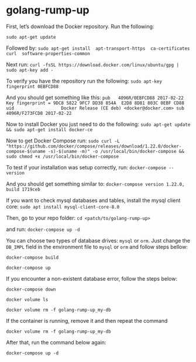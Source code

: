 # golang-rump-up

First, let’s download the Docker repository. Run the following:

`sudo apt-get update`

Followed by:
`sudo apt-get install 
    apt-transport-https 
    ca-certificates 
    curl 
    software-properties-common`

Next run:
`curl -fsSL https://download.docker.com/linux/ubuntu/gpg | sudo apt-key add -`

To verify you have the repository run the following:
`sudo apt-key fingerprint 0EBFCD88`

And you should get something like this:
`pub   4096R/0EBFCD88 2017-02-22 Key fingerprint = 9DC8 5822 9FC7 DD38 854A  E2D8 8D81 803C 0EBF CD88
uid                  Docker Release (CE deb) <docker@docker.com>
sub   4096R/F273FCD8 2017-02-22`

Now to install Docker you just need to do the following:
`sudo apt-get update && sudo apt-get install docker-ce`

Now to get Docker Compose run:
`sudo curl -L "https://github.com/docker/compose/releases/download/1.22.0/docker-compose-$(uname -s)-$(uname -m)" -o /usr/local/bin/docker-compose && sudo chmod +x /usr/local/bin/docker-compose`

To test if your installation was setup correctly, run:
`docker-compose --version`

And you should get something similar to:
`docker-compose version 1.22.0, build 1719ceb`

If you want to check mysql databases and tables, install the mysql client core:
`sudo apt install mysql-client-core-8.0`

Then, go to your repo folder:
`cd <patch/to/golang-rump-up>`

and run:
`docker-compose up -d`

You can choose two types of database drives: `mysql` or `orm`. Just change the `DB_IMPL` field in the environment file to `mysql` or `orm` and follow steps bellow:

`docker-compose build`

`docker-compose up`

If you encounter a non-existent database error, follow the steps below:

`docker-compose down`

`docker volume ls`

`docker volume rm -f golang-rump-up_my-db`

If the container is running, remove it and then repeat the command

`docker volume rm -f golang-rump-up_my-db`

After that, run the command below again:

`docker-compose up -d`